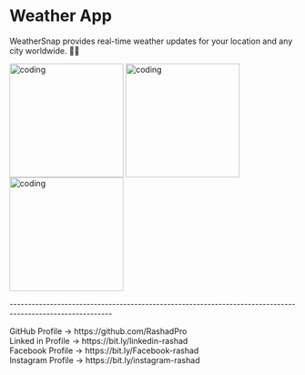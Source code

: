   
  <h1>Weather App</h1>

  <p> 
   WeatherSnap provides real-time weather updates for your location and any city worldwide. 📱💬
  </p>
  <p>
 <img align="center" alt="coding" width="200" src="https://www8.0zz0.com/2024/04/15/15/830047519.png" alt="rashadpro">   
 <img align="center" alt="coding" width="200" src="https://f.top4top.io/p_3170381rf1.png" alt="rashadpro">   
 <img align="center" alt="coding" width="200" src="https://www12.0zz0.com/2024/04/15/15/672186971.png" alt="rashadpro">   
 </p>
  <p>
  <p>---------------------------------------------------------------------------------------------------------- <br></p>
  <p>
  GitHub Profile → https://github.com/RashadPro <br>
  Linked in Profile → https://bit.ly/linkedin-rashad <br>
  Facebook Profile → https://bit.ly/Facebook-rashad <br>
  Instagram Profile → https://bit.ly/instagram-rashad <br>
</p>
